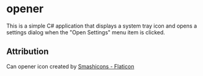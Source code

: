 # opener

This is a simple C# application that displays a system tray icon and opens a settings dialog when the "Open Settings" menu item is clicked.

## Attribution

Can opener icon created by [Smashicons - Flaticon](https://www.flaticon.com/free-icons/can-opener)
